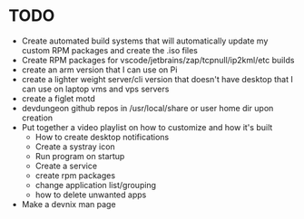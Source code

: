 # TODO

- Create automated build systems that will automatically update my custom RPM packages and create the .iso files
- Create RPM packages for vscode/jetbrains/zap/tcpnull/ip2kml/etc builds
- create an arm version that I can use on Pi
- create a lighter weight server/cli version that doesn't have desktop that I can use on laptop vms and vps servers
- create a figlet motd
- devdungeon github repos in /usr/local/share or user home dir upon creation
- Put together a video playlist on how to customize and how it's built
    - How to create desktop notifications
    - Create a systray icon
    - Run program on startup
    - Create a service
    - create rpm packages
    - change application list/grouping
    - how to delete unwanted apps
- Make a devnix man page